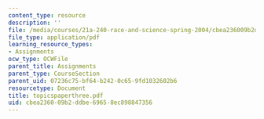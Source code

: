 ```yaml
---
content_type: resource
description: ''
file: /media/courses/21a-240-race-and-science-spring-2004/cbea236009b2ddbe69658ec898847356_topicspaperthree.pdf
file_type: application/pdf
learning_resource_types:
- Assignments
ocw_type: OCWFile
parent_title: Assignments
parent_type: CourseSection
parent_uid: 07236c75-bf64-b242-0c65-9fd1032602b6
resourcetype: Document
title: topicspaperthree.pdf
uid: cbea2360-09b2-ddbe-6965-8ec898847356
---
```

